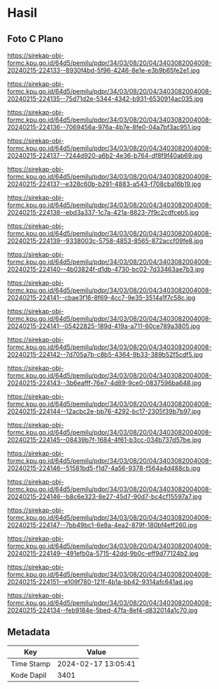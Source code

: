 # Hasil

## Foto C Plano

https://sirekap-obj-formc.kpu.go.id/64d5/pemilu/pdpr/34/03/08/20/04/3403082004008-20240215-224133--8930f4bd-5f96-4246-8e1e-e3b9b65fe2e1.jpg

https://sirekap-obj-formc.kpu.go.id/64d5/pemilu/pdpr/34/03/08/20/04/3403082004008-20240215-224135--75d71d2e-5344-4342-b931-6530914ac035.jpg

https://sirekap-obj-formc.kpu.go.id/64d5/pemilu/pdpr/34/03/08/20/04/3403082004008-20240215-224136--7069456a-976a-4b7e-8fe0-04a7bf3ac951.jpg

https://sirekap-obj-formc.kpu.go.id/64d5/pemilu/pdpr/34/03/08/20/04/3403082004008-20240215-224137--7244d920-a6b2-4e36-b764-df8f9f40ab69.jpg

https://sirekap-obj-formc.kpu.go.id/64d5/pemilu/pdpr/34/03/08/20/04/3403082004008-20240215-224137--e328c60b-b291-4883-a543-f708cba16b19.jpg

https://sirekap-obj-formc.kpu.go.id/64d5/pemilu/pdpr/34/03/08/20/04/3403082004008-20240215-224138--ebd3a337-1c7a-421a-8823-7f9c2cdfceb5.jpg

https://sirekap-obj-formc.kpu.go.id/64d5/pemilu/pdpr/34/03/08/20/04/3403082004008-20240215-224139--9338003c-5758-4853-8565-872accf09fe8.jpg

https://sirekap-obj-formc.kpu.go.id/64d5/pemilu/pdpr/34/03/08/20/04/3403082004008-20240215-224140--4b03824f-d1db-4730-bc02-7d33463ae7b3.jpg

https://sirekap-obj-formc.kpu.go.id/64d5/pemilu/pdpr/34/03/08/20/04/3403082004008-20240215-224141--cbae3f16-8f69-4cc7-9e35-3514a1f7c58c.jpg

https://sirekap-obj-formc.kpu.go.id/64d5/pemilu/pdpr/34/03/08/20/04/3403082004008-20240215-224141--05422825-189d-419a-a711-60ce789a3805.jpg

https://sirekap-obj-formc.kpu.go.id/64d5/pemilu/pdpr/34/03/08/20/04/3403082004008-20240215-224142--7d705a7b-c8b5-4364-9b33-389b52f5cdf5.jpg

https://sirekap-obj-formc.kpu.go.id/64d5/pemilu/pdpr/34/03/08/20/04/3403082004008-20240215-224143--3b6eafff-76e7-4d89-9ce0-0837596ba648.jpg

https://sirekap-obj-formc.kpu.go.id/64d5/pemilu/pdpr/34/03/08/20/04/3403082004008-20240215-224144--12acbc2e-bb76-4292-bc17-2305f39b7b97.jpg

https://sirekap-obj-formc.kpu.go.id/64d5/pemilu/pdpr/34/03/08/20/04/3403082004008-20240215-224145--08439b7f-1684-4f61-b3cc-034b737d57be.jpg

https://sirekap-obj-formc.kpu.go.id/64d5/pemilu/pdpr/34/03/08/20/04/3403082004008-20240215-224146--51581bd5-f1d7-4a56-9378-f564a4d488cb.jpg

https://sirekap-obj-formc.kpu.go.id/64d5/pemilu/pdpr/34/03/08/20/04/3403082004008-20240215-224146--b8c6e323-8e27-45d7-90d7-bc4cf15597a7.jpg

https://sirekap-obj-formc.kpu.go.id/64d5/pemilu/pdpr/34/03/08/20/04/3403082004008-20240215-224147--7bb49bc1-6e8a-4ea2-879f-180bf4eff260.jpg

https://sirekap-obj-formc.kpu.go.id/64d5/pemilu/pdpr/34/03/08/20/04/3403082004008-20240215-224149--491efb0a-5715-42dd-9b0c-eff9d77124b2.jpg

https://sirekap-obj-formc.kpu.go.id/64d5/pemilu/pdpr/34/03/08/20/04/3403082004008-20240215-224151--e109f780-121f-4b1a-bb42-9314afc641ad.jpg

https://sirekap-obj-formc.kpu.go.id/64d5/pemilu/pdpr/34/03/08/20/04/3403082004008-20240215-224134--feb9184e-5bed-47fa-8ef4-d832014a1c70.jpg


## Metadata

| Key        | Value               |
| ---------- | ------------------- |
| Time Stamp | 2024-02-17 13:05:41 |
| Kode Dapil | 3401                |



